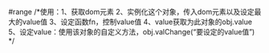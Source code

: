 #range
/*使用：1、获取dom元素
        2、实例化这个对象，传入dom元素以及设定最大的value值
        3、设定函数fn，控制value值
	    4、value获取为此对象的obj.value
	    5、设定value：使用该对象的自定义方法，obj.valChange(“要设定的value值”)
*/
